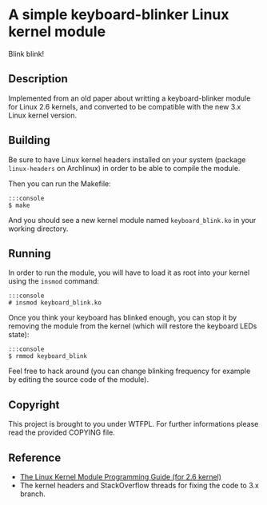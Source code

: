 # A simple keyboard-blinker Linux kernel module

Blink blink!

## Description

Implemented from an old paper about writting a keyboard-blinker module for
Linux 2.6 kernels, and converted to be compatible with the new 3.x Linux
kernel version.

## Building

Be sure to have Linux kernel headers installed on your system (package
`linux-headers` on Archlinux) in order to be able to compile the module.

Then you can run the Makefile:

    :::console
    $ make

And you should see a new kernel module named `keyboard_blink.ko` in your
working directory.

## Running

In order to run the module, you will have to load it as root into your kernel
using the `insmod` command:

    :::console
    # insmod keyboard_blink.ko

Once you think your keyboard has blinked enough, you can stop it by removing
the module from the kernel (which will restore the keyboard LEDs state):

    :::console
    $ rmmod keyboard_blink

Feel free to hack around (you can change blinking frequency for example by
editing the source code of the module).

## Copyright

This project is brought to you under WTFPL. For further informations
please read the provided COPYING file.

## Reference

 - [The Linux Kernel Module Programming Guide (for 2.6
   kernel)](http://www.tldp.org/LDP/lkmpg/2.6/html/index.html)
 - The kernel headers and StackOverflow threads for fixing the code to 3.x
   branch.

